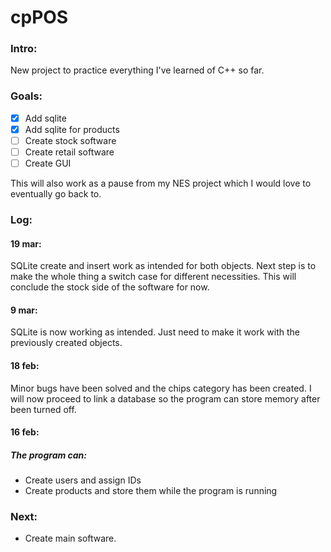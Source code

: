 # cpPOS


### Intro:
New project to practice everything I've learned of C++ so far.

### Goals:
- [x] Add sqlite
- [x] Add sqlite for products
- [ ] Create stock software
- [ ] Create retail software
- [ ] Create GUI

This will also work as a pause from my NES project which I would love to eventually go back to.

### Log:
#### 19 mar:
SQLite create and insert work as intended for both objects. 
Next step is to make the whole thing a switch case for different necessities.
This will conclude the stock side of the software for now.

#### 9 mar:
SQLite is now working as intended. Just need to make it work with the previously created objects.

#### 18 feb:
Minor bugs have been solved and the chips category has been created.
I will now proceed to link a database so the program can store memory after been turned off.

#### 16 feb:
##### The program can:
- Create users and assign IDs
- Create products and store them while the program is running

### Next:
- Create main software.

